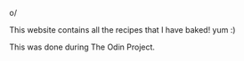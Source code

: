 o/

This website contains all the recipes that I have baked! yum :)

This was done during The Odin Project.